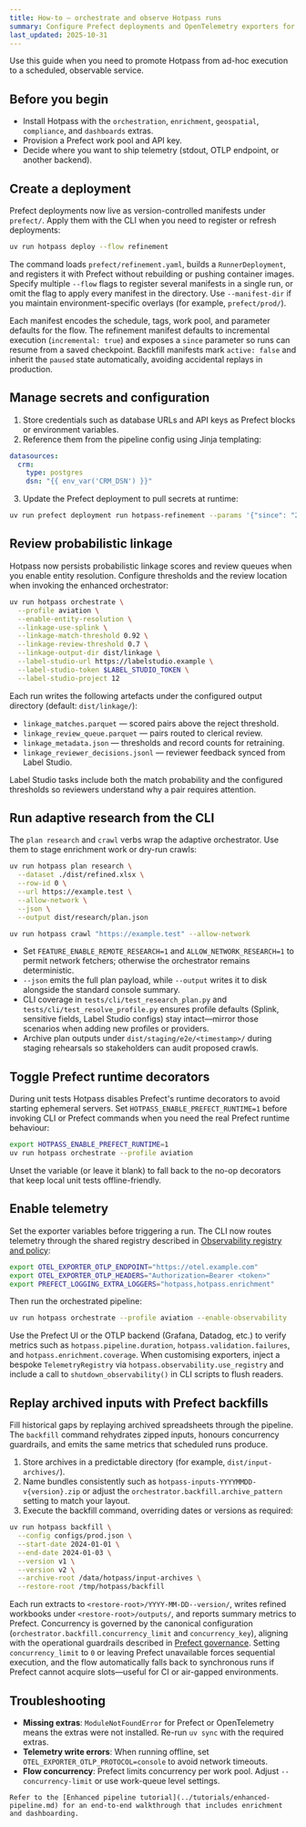 ```yaml
---
title: How-to — orchestrate and observe Hotpass runs
summary: Configure Prefect deployments and OpenTelemetry exporters for continuous Hotpass operations.
last_updated: 2025-10-31
---
```


Use this guide when you need to promote Hotpass from ad-hoc execution to a scheduled, observable service.

## Before you begin

- Install Hotpass with the `orchestration`, `enrichment`, `geospatial`, `compliance`, and `dashboards` extras.
- Provision a Prefect work pool and API key.
- Decide where you want to ship telemetry (stdout, OTLP endpoint, or another backend).

## Create a deployment

Prefect deployments now live as version-controlled manifests under `prefect/`. Apply them with the CLI when you
need to register or refresh deployments:

```bash
uv run hotpass deploy --flow refinement
```

The command loads `prefect/refinement.yaml`, builds a `RunnerDeployment`, and registers it with Prefect without rebuilding or
pushing container images. Specify multiple `--flow` flags to register several manifests in a single run, or omit the flag to
apply every manifest in the directory. Use `--manifest-dir` if you maintain environment-specific overlays (for example,
`prefect/prod/`).

Each manifest encodes the schedule, tags, work pool, and parameter defaults for the flow. The refinement manifest defaults to
incremental execution (`incremental: true`) and exposes a `since` parameter so runs can resume from a saved checkpoint.
Backfill manifests mark `active: false` and inherit the `paused` state automatically, avoiding accidental replays in production.

## Manage secrets and configuration

1. Store credentials such as database URLs and API keys as Prefect blocks or environment variables.
2. Reference them from the pipeline config using Jinja templating:

```yaml
datasources:
  crm:
    type: postgres
    dsn: "{{ env_var('CRM_DSN') }}"
```

3. Update the Prefect deployment to pull secrets at runtime:

```bash
uv run prefect deployment run hotpass-refinement --params '{"since": "2024-11-01"}'
```

## Review probabilistic linkage

Hotpass now persists probabilistic linkage scores and review queues when you
enable entity resolution. Configure thresholds and the review location when
invoking the enhanced orchestrator:

```bash
uv run hotpass orchestrate \
  --profile aviation \
  --enable-entity-resolution \
  --linkage-use-splink \
  --linkage-match-threshold 0.92 \
  --linkage-review-threshold 0.7 \
  --linkage-output-dir dist/linkage \
  --label-studio-url https://labelstudio.example \
  --label-studio-token $LABEL_STUDIO_TOKEN \
  --label-studio-project 12
```

Each run writes the following artefacts under the configured output directory
(default: `dist/linkage/`):

- `linkage_matches.parquet` — scored pairs above the reject threshold.
- `linkage_review_queue.parquet` — pairs routed to clerical review.
- `linkage_metadata.json` — thresholds and record counts for retraining.
- `linkage_reviewer_decisions.jsonl` — reviewer feedback synced from Label Studio.

Label Studio tasks include both the match probability and the configured
thresholds so reviewers understand why a pair requires attention.

## Run adaptive research from the CLI

The `plan research` and `crawl` verbs wrap the adaptive orchestrator. Use them to stage enrichment work or dry-run crawls:

```bash
uv run hotpass plan research \
  --dataset ./dist/refined.xlsx \
  --row-id 0 \
  --url https://example.test \
  --allow-network \
  --json \
  --output dist/research/plan.json

uv run hotpass crawl "https://example.test" --allow-network
```

- Set `FEATURE_ENABLE_REMOTE_RESEARCH=1` and `ALLOW_NETWORK_RESEARCH=1` to permit network fetchers; otherwise the orchestrator remains deterministic.
- `--json` emits the full plan payload, while `--output` writes it to disk alongside the standard console summary.
- CLI coverage in `tests/cli/test_research_plan.py` and `tests/cli/test_resolve_profile.py` ensures profile defaults (Splink, sensitive fields, Label Studio configs) stay intact—mirror those scenarios when adding new profiles or providers.
- Archive plan outputs under `dist/staging/e2e/<timestamp>/` during staging rehearsals so stakeholders can audit proposed crawls.

## Toggle Prefect runtime decorators

During unit tests Hotpass disables Prefect's runtime decorators to avoid starting ephemeral
servers. Set `HOTPASS_ENABLE_PREFECT_RUNTIME=1` before invoking CLI or Prefect commands when
you need the real Prefect runtime behaviour:

```bash
export HOTPASS_ENABLE_PREFECT_RUNTIME=1
uv run hotpass orchestrate --profile aviation
```

Unset the variable (or leave it blank) to fall back to the no-op decorators that keep local
unit tests offline-friendly.

## Enable telemetry

Set the exporter variables before triggering a run. The CLI now routes telemetry through the
shared registry described in [Observability registry and policy](../observability/index.md):

```bash
export OTEL_EXPORTER_OTLP_ENDPOINT="https://otel.example.com"
export OTEL_EXPORTER_OTLP_HEADERS="Authorization=Bearer <token>"
export PREFECT_LOGGING_EXTRA_LOGGERS="hotpass,hotpass.enrichment"
```

Then run the orchestrated pipeline:

```bash
uv run hotpass orchestrate --profile aviation --enable-observability
```

Use the Prefect UI or the OTLP backend (Grafana, Datadog, etc.) to verify metrics such as `hotpass.pipeline.duration`, `hotpass.validation.failures`, and `hotpass.enrichment.coverage`. When
customising exporters, inject a bespoke `TelemetryRegistry` via `hotpass.observability.use_registry`
and include a call to `shutdown_observability()` in CLI scripts to flush readers.

## Replay archived inputs with Prefect backfills

Fill historical gaps by replaying archived spreadsheets through the pipeline. The `backfill` command
rehydrates zipped inputs, honours concurrency guardrails, and emits the same metrics that scheduled
runs produce.

1. Store archives in a predictable directory (for example, `dist/input-archives/`).
2. Name bundles consistently such as `hotpass-inputs-YYYYMMDD-v{version}.zip` or adjust the
   `orchestrator.backfill.archive_pattern` setting to match your layout.
3. Execute the backfill command, overriding dates or versions as required:

```bash
uv run hotpass backfill \
  --config configs/prod.json \
  --start-date 2024-01-01 \
  --end-date 2024-01-03 \
  --version v1 \
  --version v2 \
  --archive-root /data/hotpass/input-archives \
  --restore-root /tmp/hotpass/backfill
```

Each run extracts to `<restore-root>/YYYY-MM-DD--version/`, writes refined workbooks under
`<restore-root>/outputs/`, and reports summary metrics to Prefect. Concurrency is governed by the
canonical configuration (`orchestrator.backfill.concurrency_limit` and `concurrency_key`), aligning
with the operational guardrails described in [Prefect governance](../governance/pr-playbook.md#prefect-deployments).
Setting `concurrency_limit` to `0` or leaving Prefect unavailable forces sequential execution, and the
flow automatically falls back to synchronous runs if Prefect cannot acquire slots—useful for CI or
air-gapped environments.

## Troubleshooting

- **Missing extras**: `ModuleNotFoundError` for Prefect or OpenTelemetry means the extras were not installed. Re-run `uv sync` with the required extras.
- **Telemetry write errors**: When running offline, set `OTEL_EXPORTER_OTLP_PROTOCOL=console` to avoid network timeouts.
- **Flow concurrency**: Prefect limits concurrency per work pool. Adjust `--concurrency-limit` or use work-queue level settings.

```{seealso}
Refer to the [Enhanced pipeline tutorial](../tutorials/enhanced-pipeline.md) for an end-to-end walkthrough that includes enrichment and dashboarding.
```
